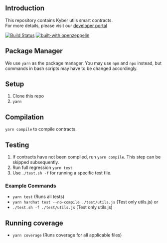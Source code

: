 ## Introduction
This repository contains Kyber utils smart contracts.\
For more details, please visit our [developer portal](https://developer.kyber.network/)

[![Build Status](https://api.travis-ci.com/KyberNetwork/kyber_utils_sc.svg?branch=master&status=passed)](https://travis-ci.com/github/KyberNetwork/kyber_utils_sc)
[![built-with openzeppelin](https://img.shields.io/badge/built%20with-OpenZeppelin-3677FF)](https://docs.openzeppelin.com/)

## Package Manager
We use `yarn` as the package manager. You may use `npm` and `npx` instead, but commands in bash scripts may have to be changed accordingly.

## Setup
1. Clone this repo
2. `yarn`

## Compilation
`yarn compile` to compile contracts.

## Testing
1. If contracts have not been compiled, run `yarn compile`. This step can be skipped subsequently.
2. Run full regression `yarn test`
3. Use `./test.sh -f` for running a specific test file.

### Example Commands
- `yarn test` (Runs all tests)
- `yarn hardhat test --no-compile ./test/utils.js` (Test only utils.js)
or
- `./test.sh -f ./test/utils.js` (Test only utils.js)

## Running coverage
- `yarn coverage` (Runs coverage for all applicable files)
